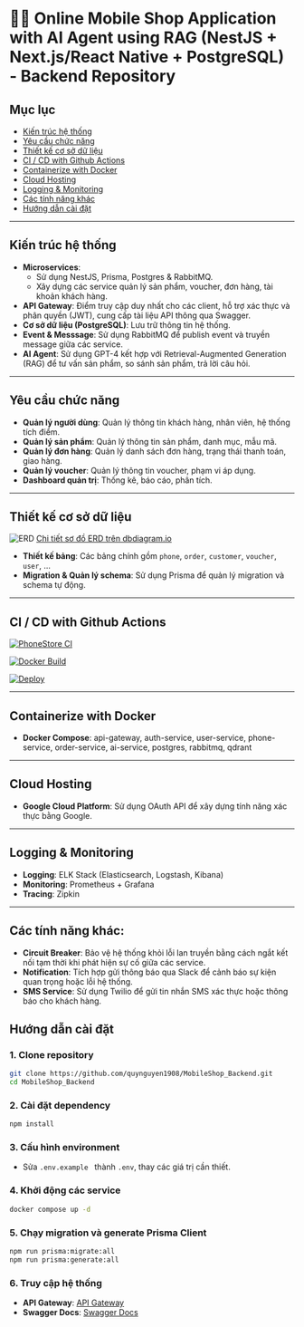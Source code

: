 # 📱🛒 Online Mobile Shop Application with AI Agent using RAG (NestJS + Next.js/React Native + PostgreSQL) - Backend Repository

## Mục lục
- [Kiến trúc hệ thống](#kiến-trúc-hệ-thống)
- [Yêu cầu chức năng](#yêu-cầu-chức-năng)
- [Thiết kế cơ sở dữ liệu](#thiết-kế-cơ-sở-dữ-liệu)
- [CI / CD with Github Actions](#ci--cd-with-github-actions)
- [Containerize with Docker](#containerize-with-docker)
- [Cloud Hosting](#cloud-hosting)
- [Logging & Monitoring](#logging--monitoring)
- [Các tính năng khác](#các-tính-năng-khác)
- [Hướng dẫn cài đặt](#hướng-dẫn-cài-đặt)

---

## Kiến trúc hệ thống
- **Microservices**:
    - Sử dụng NestJS, Prisma, Postgres & RabbitMQ.
    - Xây dựng các service quản lý sản phẩm, voucher, đơn hàng, tài khoản khách hàng.
- **API Gateway**: Điểm truy cập duy nhất cho các client, hỗ trợ xác thực và phân quyền (JWT), cung cấp tài liệu API thông qua Swagger.
- **Cơ sở dữ liệu (PostgreSQL)**: Lưu trữ thông tin hệ thống.
- **Event & Messsage**: Sử dụng RabbitMQ để publish event và truyền message giữa các service.
- **AI Agent**: Sử dụng GPT-4 kết hợp với Retrieval-Augmented Generation (RAG) để tư vấn sản phẩm, so sánh sản phẩm, trả lời câu hỏi.

---

## Yêu cầu chức năng
- **Quản lý người dùng**: Quản lý thông tin khách hàng, nhân viên, hệ thống tích điểm.
- **Quản lý sản phẩm**: Quản lý thông tin sản phẩm, danh mục, mẫu mã.
- **Quản lý đơn hàng**: Quản lý danh sách đơn hàng, trạng thái thanh toán, giao hàng.
- **Quản lý voucher**: Quản lý thông tin voucher, phạm vi áp dụng.
- **Dashboard quản trị**: Thống kê, báo cáo, phân tích.

---

## Thiết kế cơ sở dữ liệu
![ERD](https://github.com/user-attachments/assets/aecf8e42-a67c-4a1d-8f81-923a10bbc5b6)
[Chi tiết sơ đồ ERD trên dbdiagram.io](https://dbdiagram.io/d/Mobile_Shop-68c9605f1ff9c616bdefc30b)
- **Thiết kế bảng**: Các bảng chính gồm `phone`, `order`, `customer`, `voucher`, `user`, ...
- **Migration & Quản lý schema**: Sử dụng Prisma để quản lý migration và schema tự động.

---

## CI / CD with Github Actions

[![PhoneStore CI](https://github.com/quynguyen1908/MobileShop_Backend/actions/workflows/ci.yml/badge.svg)](https://github.com/quynguyen1908/MobileShop_Backend/actions/workflows/ci.yml)

[![Docker Build](https://github.com/quynguyen1908/MobileShop_Backend/actions/workflows/docker-build.yml/badge.svg)](https://github.com/quynguyen1908/MobileShop_Backend/actions/workflows/docker-build.yml)

[![Deploy](https://github.com/quynguyen1908/MobileShop_Backend/actions/workflows/deploy.yml/badge.svg)](https://github.com/quynguyen1908/MobileShop_Backend/actions/workflows/deploy.yml)

---

## Containerize with Docker
- **Docker Compose**: api-gateway, auth-service, user-service, phone-service, order-service, ai-service, postgres, rabbitmq, qdrant

---

## Cloud Hosting
- **Google Cloud Platform**: Sử dụng OAuth API để xây dựng tính năng xác thực bằng Google.

---

## Logging & Monitoring
- **Logging**: ELK Stack (Elasticsearch, Logstash, Kibana)
- **Monitoring**: Prometheus + Grafana
- **Tracing**: Zipkin

---

## Các tính năng khác:
- **Circuit Breaker**: Bảo vệ hệ thống khỏi lỗi lan truyền bằng cách ngắt kết nối tạm thời khi phát hiện sự cố giữa các service.
- **Notification**: Tích hợp gửi thông báo qua Slack để cảnh báo sự kiện quan trọng hoặc lỗi hệ thống.
- **SMS Service**: Sử dụng Twilio để gửi tin nhắn SMS xác thực hoặc thông báo cho khách hàng.

## Hướng dẫn cài đặt

### 1. Clone repository
```bash
git clone https://github.com/quynguyen1908/MobileShop_Backend.git
cd MobileShop_Backend
```

### 2. Cài đặt dependency
```bash
npm install
```

### 3. Cấu hình environment

- Sửa `.env.example ` thành `.env`, thay các giá trị cần thiết.

### 4. Khởi động các service
```bash
docker compose up -d
```

### 5. Chạy migration và generate Prisma Client
```bash
npm run prisma:migrate:all
npm run prisma:generate:all
```

### 6. Truy cập hệ thống
- **API Gateway**: [API Gateway](http://localhost:3000)
- **Swagger Docs**: [Swagger Docs](http://localhost:3000/api/v1/docs)
